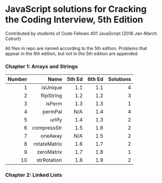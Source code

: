 # JavaScript solutions for Cracking the Coding Interview, 5th Edition

Contributed by students of Code Fellows 401 JavaScript (2016 Jan-March Cohort)

All files in repo are named according to the 5th edition.  Problems that appear
in the 6th edition, but not in the 5th edition are appended

### Chapter 1: Arrays and Strings

| Number |   Name      | 5th Ed | 6th Ed | Solutions |
|-------:|------------:|-------:|-------:|----------:|
|    1   | isUnique    |   1.1  |   1.1  |     4     |
|    2   | flipString  |   1.2  |   1.2  |     3     |
|    3   | isPerm      |   1.3  |   1.3  |     1     |
|    4   | permPal     |   N/A  |   1.4  |     4     |
|    5   | urlify      |   1.4  |   1.3  |     2     |
|    6   | compressStr |   1.5  |   1.6  |     2     |
|    7   | oneAway     |   N/A  |   1.5  |     2     |
|    8   | rotateMatrix|   1.6  |   1.7  |     2     |
|    9   | zeroMatrix  |   1.7  |   1.8  |     1     |
|   10   | strRotation |   1.8  |   1.9  |     2     |

### Chapter 2: Linked Lists
